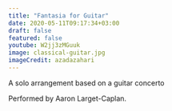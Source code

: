 ```yaml
---
title: "Fantasia for Guitar"
date: 2020-05-11T09:17:34+03:00
draft: false
featured: false
youtube: W2jj3zMGuuk
image: classical-guitar.jpg
imageCredit: azadazahari
---
```

A solo arrangement based on a guitar concerto
<!--more-->
Performed by Aaron Larget-Caplan.
